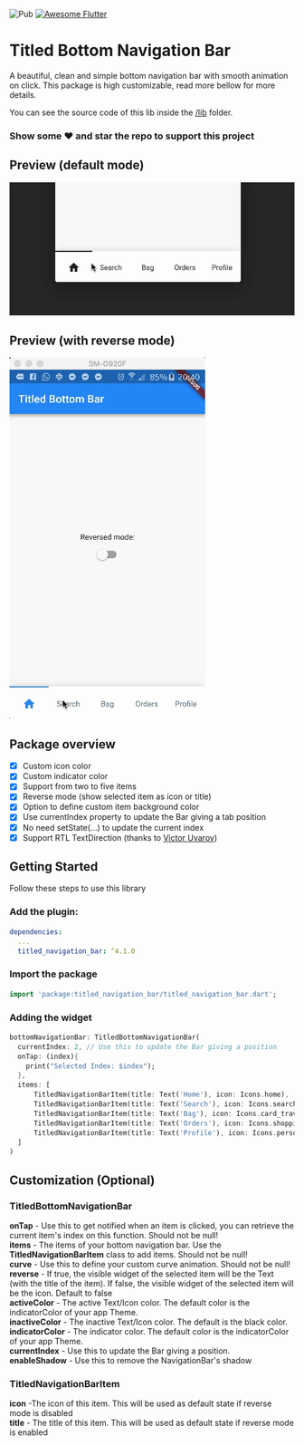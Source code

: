 ![Pub](https://img.shields.io/pub/v/titled_navigation_bar) <a href="https://github.com/Solido/awesome-flutter">
   <img alt="Awesome Flutter" src="https://img.shields.io/badge/Awesome-Flutter-blue.svg?longCache=true&style=flat-square" />
</a>


# Titled Bottom Navigation Bar

A beautiful, clean and simple bottom navigation bar with smooth animation on click. This package is high customizable, read more bellow for more details.


You can see the source code of this lib inside the [/lib](https://github.com/pedromassango/titled_navigation_bar/tree/master/lib) folder.

### Show some :heart: and star the repo to support this project

## Preview (default mode)

![Default Mode Gif](screenshots/preview.gif "TitledNavigationBar")


## Preview (with reverse mode)

![Reversed Mode Gif](screenshots/reverse.gif "TitledNavigationBar")


## Package overview

- [x] Custom icon color
- [x] Custom indicator color
- [x] Support from two to five items
- [x] Reverse mode (show selected item as icon or title)
- [x] Option to define custom item background color
- [x] Use currentIndex property to update the Bar giving a tab position
- [x] No need setState(...) to update the current index
- [x] Support RTL TextDirection (thanks to [Victor Uvarov](https://github.com/VictorUvarov))

## Getting Started
Follow these steps to use this library

### Add the plugin:

```yaml
dependencies:
  ...
  titled_navigation_bar: ^4.1.0
```

### Import the package
```Dart
import 'package:titled_navigation_bar/titled_navigation_bar.dart';
```

### Adding the widget

```Dart
bottomNavigationBar: TitledBottomNavigationBar(
  currentIndex: 2, // Use this to update the Bar giving a position
  onTap: (index){
    print("Selected Index: $index");
  },
  items: [
      TitledNavigationBarItem(title: Text('Home'), icon: Icons.home),
      TitledNavigationBarItem(title: Text('Search'), icon: Icons.search),
      TitledNavigationBarItem(title: Text('Bag'), icon: Icons.card_travel),
      TitledNavigationBarItem(title: Text('Orders'), icon: Icons.shopping_cart),
      TitledNavigationBarItem(title: Text('Profile'), icon: Icons.person_outline),
  ]
)
```

## Customization (Optional)

### TitledBottomNavigationBar
**onTap** - Use this to get notified when an item is clicked, you can retrieve the current item's index on this function. Should not be null!<br/>
**items** - The items of your bottom navigation bar. Use the **TitledNavigationBarItem** class to add items. Should not be null!<br/>
**curve** - Use this to define your custom curve animation. Should not be null!<br/>
**reverse** - If true, the visible widget of the selected item will be the Text (with the title of the item). If false, the visible widget of the selected item will be the icon. Default to false<br/>
**activeColor** - The active Text/Icon color. The default color is the indicatorColor of your app Theme.<br/>
**inactiveColor** - The inactive Text/Icon color. The default is the black color.<br/>
**indicatorColor** - The indicator color. The default color is the indicatorColor of your app Theme.<br/>
**currentIndex** - Use this to update the Bar giving a position.<br/>
**enableShadow** - Use this to remove the NavigationBar's shadow<br/>

### TitledNavigationBarItem
**icon** -The icon of this item. This will be used as default state if reverse mode is disabled<br/>
**title** -  The title of this item. This will be used as default state if reverse mode is enabled<br/>
